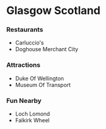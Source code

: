 # Glasgow Scotland

### Restaurants

- Carluccio's
- Doghouse Merchant City

### Attractions

- Duke Of Wellington
- Museum Of Transport

### Fun Nearby

- Loch Lomond
- Falkirk Wheel
